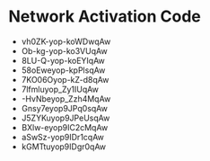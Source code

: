# Network Activation Code
* vh0ZK-yop-koWDwqAw
* Ob-kg-yop-ko3VUqAw
* 8LU-Q-yop-koEYIqAw
* 58oEweyop-kpPlsqAw
* 7KO06Oyop-kZ-d8qAw
* 7lfmluyop_Zy1IUqAw
* -HvNbeyop_Zzh4MqAw
* Gnsy7eyop9JPq0sqAw
* J5ZYKuyop9JPeUsqAw
* BXlw-eyop9IC2cMqAw
* aSwSz-yop9IDr1cqAw
* kGMTtuyop9IDgr0qAw